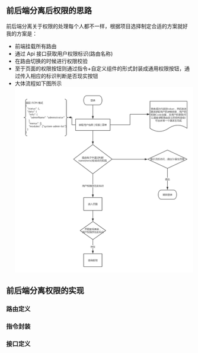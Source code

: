 ## 前后端分离后权限的思路

前后端分离关于权限的处理每个人都不一样，根据项目选择制定合适的方案就好  
我的方案是：

* 前端挂载所有路由
* 通过 Api 接口获取用户权限标识(路由名称)
* 在路由切换的时候进行权限校验
* 至于页面的权限按钮则通过指令+自定义组件的形式封装成通用权限按钮，通过传入相应的标识判断是否现实按钮
* 大体流程如下图所示  
  ![前端权限处理流程](./images/前端权限处理流程.png)

## 前后端分离权限的实现

### 路由定义

### 指令封装

### 接口定义
